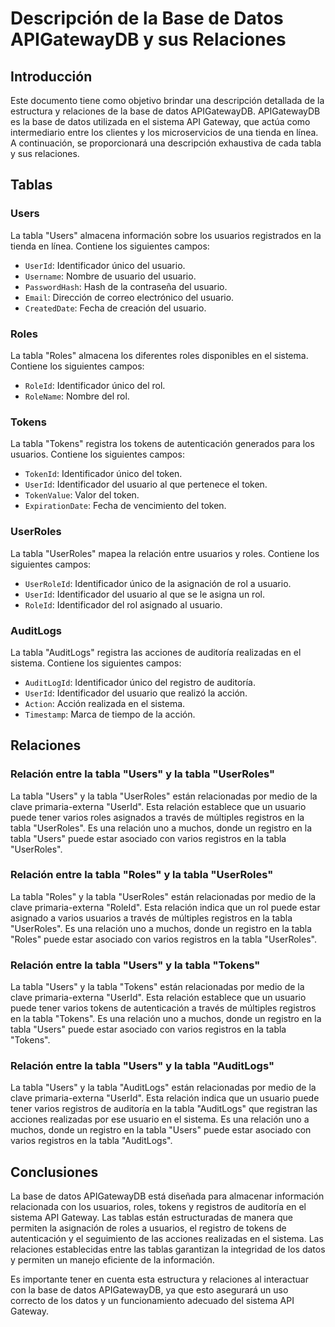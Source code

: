 # Descripción de la Base de Datos APIGatewayDB y sus Relaciones

## Introducción
Este documento tiene como objetivo brindar una descripción detallada de la estructura y relaciones de la base de datos APIGatewayDB. APIGatewayDB es la base de datos utilizada en el sistema API Gateway, que actúa como intermediario entre los clientes y los microservicios de una tienda en línea. A continuación, se proporcionará una descripción exhaustiva de cada tabla y sus relaciones.

## Tablas

### Users
La tabla "Users" almacena información sobre los usuarios registrados en la tienda en línea. Contiene los siguientes campos:
- `UserId`: Identificador único del usuario.
- `Username`: Nombre de usuario del usuario.
- `PasswordHash`: Hash de la contraseña del usuario.
- `Email`: Dirección de correo electrónico del usuario.
- `CreatedDate`: Fecha de creación del usuario.

### Roles
La tabla "Roles" almacena los diferentes roles disponibles en el sistema. Contiene los siguientes campos:
- `RoleId`: Identificador único del rol.
- `RoleName`: Nombre del rol.

### Tokens
La tabla "Tokens" registra los tokens de autenticación generados para los usuarios. Contiene los siguientes campos:
- `TokenId`: Identificador único del token.
- `UserId`: Identificador del usuario al que pertenece el token.
- `TokenValue`: Valor del token.
- `ExpirationDate`: Fecha de vencimiento del token.

### UserRoles
La tabla "UserRoles" mapea la relación entre usuarios y roles. Contiene los siguientes campos:
- `UserRoleId`: Identificador único de la asignación de rol a usuario.
- `UserId`: Identificador del usuario al que se le asigna un rol.
- `RoleId`: Identificador del rol asignado al usuario.

### AuditLogs
La tabla "AuditLogs" registra las acciones de auditoría realizadas en el sistema. Contiene los siguientes campos:
- `AuditLogId`: Identificador único del registro de auditoría.
- `UserId`: Identificador del usuario que realizó la acción.
- `Action`: Acción realizada en el sistema.
- `Timestamp`: Marca de tiempo de la acción.

## Relaciones

### Relación entre la tabla "Users" y la tabla "UserRoles"
La tabla "Users" y la tabla "UserRoles" están relacionadas por medio de la clave primaria-externa "UserId". Esta relación establece que un usuario puede tener varios roles asignados a través de múltiples registros en la tabla "UserRoles". Es una relación uno a muchos, donde un registro en la tabla "Users" puede estar asociado con varios registros en la tabla "UserRoles".

### Relación entre la tabla "Roles" y la tabla "UserRoles"
La tabla "Roles" y la tabla "UserRoles" están relacionadas por medio de la clave primaria-externa "RoleId". Esta relación indica que un rol puede estar asignado a varios usuarios a través de múltiples registros en la tabla "UserRoles". Es una relación uno a muchos, donde un registro en la tabla "Roles" puede estar asociado con varios registros en la tabla "UserRoles".

### Relación entre la tabla "Users" y la tabla "Tokens"
La tabla "Users" y la tabla "Tokens" están relacionadas por medio de la clave primaria-externa "UserId". Esta relación establece que un usuario puede tener varios tokens de autenticación a través de múltiples registros en la tabla "Tokens". Es una relación uno a muchos, donde un registro en la tabla "Users" puede estar asociado con varios registros en la tabla "Tokens".

### Relación entre la tabla "Users" y la tabla "AuditLogs"
La tabla "Users" y la tabla "AuditLogs" están relacionadas por medio de la clave primaria-externa "UserId". Esta relación indica que un usuario puede tener varios registros de auditoría en la tabla "AuditLogs" que registran las acciones realizadas por ese usuario en el sistema. Es una relación uno a muchos, donde un registro en la tabla "Users" puede estar asociado con varios registros en la tabla "AuditLogs".

## Conclusiones
La base de datos APIGatewayDB está diseñada para almacenar información relacionada con los usuarios, roles, tokens y registros de auditoría en el sistema API Gateway. Las tablas están estructuradas de manera que permiten la asignación de roles a usuarios, el registro de tokens de autenticación y el seguimiento de las acciones realizadas en el sistema. Las relaciones establecidas entre las tablas garantizan la integridad de los datos y permiten un manejo eficiente de la información.

Es importante tener en cuenta esta estructura y relaciones al interactuar con la base de datos APIGatewayDB, ya que esto asegurará un uso correcto de los datos y un funcionamiento adecuado del sistema API Gateway.
